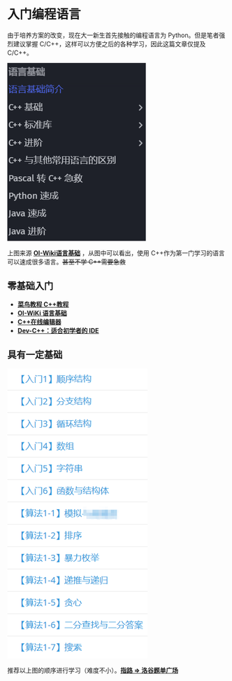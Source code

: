 # 入门编程语言

由于培养方案的改变，现在大一新生首先接触的编程语言为 Python。但是笔者强烈建议掌握 C/C++，这样可以方便之后的各种学习，因此这篇文章仅提及 C/C++。

![OI-Wiki 语言基础目录](../.gitbook/assets/image01.png)

上图来源 [**OI-Wiki语言基础**](https://oi-wiki.org/lang/) ，从图中可以看出，使用 C++作为第一门学习的语言可以速成很多语言。~~甚至不学 C++需要急救~~

## 零基础入门

* [**菜鸟教程 C++教程**](https://www.runoob.com/cplusplus/cpp-tutorial.html)
* [**OI-WiKi 语言基础**](https://oi-wiki.org/lang/)
* [**C++在线编辑器**](https://www.runoob.com/try/runcode.php?filename=helloworld\&type=cpp)
* [**Dev-C++：适合初学者的 IDE**](https://sourceforge.net/projects/orwelldevcpp/)

## 具有一定基础

![洛谷题单](../.gitbook/assets/image03.png)

推荐以上图的顺序进行学习（难度不小）。[**指路 => 洛谷题单广场**](https://www.luogu.com.cn/training/list)
